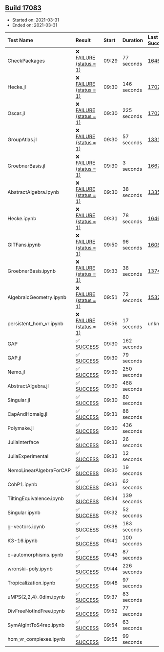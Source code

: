 ## [Build 17083](https://oscarci.mathematik.uni-kl.de/job/oscar/17083/)

* Started on: 2021-03-31
* Ended on: 2021-03-31

| Test Name    | Result | Start | Duration | Last Success | First Failure |
|:-------------|:-------|:------|:---------|:-------------|:--------------|
| CheckPackages | ❌ [FAILURE (status = 1)](https://oscarci.mathematik.uni-kl.de/job/oscar/17083/artifact/logs/build-17083/CheckPackages.log) | 09:29 | 77 seconds | [16463](https://oscarci.mathematik.uni-kl.de/job/oscar/16463/) | [16464](https://oscarci.mathematik.uni-kl.de/job/oscar/16464/) |
| Hecke.jl | ❌ [FAILURE (status = 1)](https://oscarci.mathematik.uni-kl.de/job/oscar/17083/artifact/logs/build-17083/Hecke.jl.log) | 09:30 | 146 seconds | [17022](https://oscarci.mathematik.uni-kl.de/job/oscar/17022/) | [17023](https://oscarci.mathematik.uni-kl.de/job/oscar/17023/) |
| Oscar.jl | ❌ [FAILURE (status = 1)](https://oscarci.mathematik.uni-kl.de/job/oscar/17083/artifact/logs/build-17083/Oscar.jl.log) | 09:30 | 225 seconds | [17022](https://oscarci.mathematik.uni-kl.de/job/oscar/17022/) | [17023](https://oscarci.mathematik.uni-kl.de/job/oscar/17023/) |
| GroupAtlas.jl | ❌ [FAILURE (status = 1)](https://oscarci.mathematik.uni-kl.de/job/oscar/17083/artifact/logs/build-17083/GroupAtlas.jl.log) | 09:30 | 57 seconds | [13311](https://oscarci.mathematik.uni-kl.de/job/oscar/13311/) | [13312](https://oscarci.mathematik.uni-kl.de/job/oscar/13312/) |
| GroebnerBasis.jl | ❌ [FAILURE (status = 1)](https://oscarci.mathematik.uni-kl.de/job/oscar/17083/artifact/logs/build-17083/GroebnerBasis.jl.log) | 09:30 | 3 seconds | [16676](https://oscarci.mathematik.uni-kl.de/job/oscar/16676/) | [16677](https://oscarci.mathematik.uni-kl.de/job/oscar/16677/) |
| AbstractAlgebra.ipynb | ❌ [FAILURE (status = 1)](https://oscarci.mathematik.uni-kl.de/job/oscar/17083/artifact/logs/build-17083/AbstractAlgebra.ipynb.log) | 09:30 | 38 seconds | [13355](https://oscarci.mathematik.uni-kl.de/job/oscar/13355/) | [13356](https://oscarci.mathematik.uni-kl.de/job/oscar/13356/) |
| Hecke.ipynb | ❌ [FAILURE (status = 1)](https://oscarci.mathematik.uni-kl.de/job/oscar/17083/artifact/logs/build-17083/Hecke.ipynb.log) | 09:31 | 78 seconds | [16463](https://oscarci.mathematik.uni-kl.de/job/oscar/16463/) | [16464](https://oscarci.mathematik.uni-kl.de/job/oscar/16464/) |
| GITFans.ipynb | ❌ [FAILURE (status = 1)](https://oscarci.mathematik.uni-kl.de/job/oscar/17083/artifact/logs/build-17083/GITFans.ipynb.log) | 09:50 | 96 seconds | [16068](https://oscarci.mathematik.uni-kl.de/job/oscar/16068/) | [16069](https://oscarci.mathematik.uni-kl.de/job/oscar/16069/) |
| GroebnerBasis.ipynb | ❌ [FAILURE (status = 1)](https://oscarci.mathematik.uni-kl.de/job/oscar/17083/artifact/logs/build-17083/GroebnerBasis.ipynb.log) | 09:33 | 38 seconds | [13748](https://oscarci.mathematik.uni-kl.de/job/oscar/13748/) | [13749](https://oscarci.mathematik.uni-kl.de/job/oscar/13749/) |
| AlgebraicGeometry.ipynb | ❌ [FAILURE (status = 1)](https://oscarci.mathematik.uni-kl.de/job/oscar/17083/artifact/logs/build-17083/AlgebraicGeometry.ipynb.log) | 09:51 | 72 seconds | [15322](https://oscarci.mathematik.uni-kl.de/job/oscar/15322/) | [15323](https://oscarci.mathematik.uni-kl.de/job/oscar/15323/) |
| persistent_hom_vr.ipynb | ❌ [FAILURE (status = 1)](https://oscarci.mathematik.uni-kl.de/job/oscar/17083/artifact/logs/build-17083/persistent_hom_vr.ipynb.log) | 09:56 | 17 seconds | unknown | unknown |
| GAP | ✅ [SUCCESS](https://oscarci.mathematik.uni-kl.de/job/oscar/17083/artifact/logs/build-17083/GAP.log) | 09:30 | 162 seconds |  |  |
| GAP.jl | ✅ [SUCCESS](https://oscarci.mathematik.uni-kl.de/job/oscar/17083/artifact/logs/build-17083/GAP.jl.log) | 09:30 | 79 seconds |  |  |
| Nemo.jl | ✅ [SUCCESS](https://oscarci.mathematik.uni-kl.de/job/oscar/17083/artifact/logs/build-17083/Nemo.jl.log) | 09:30 | 250 seconds |  |  |
| AbstractAlgebra.jl | ✅ [SUCCESS](https://oscarci.mathematik.uni-kl.de/job/oscar/17083/artifact/logs/build-17083/AbstractAlgebra.jl.log) | 09:30 | 488 seconds |  |  |
| Singular.jl | ✅ [SUCCESS](https://oscarci.mathematik.uni-kl.de/job/oscar/17083/artifact/logs/build-17083/Singular.jl.log) | 09:30 | 80 seconds |  |  |
| CapAndHomalg.jl | ✅ [SUCCESS](https://oscarci.mathematik.uni-kl.de/job/oscar/17083/artifact/logs/build-17083/CapAndHomalg.jl.log) | 09:31 | 88 seconds |  |  |
| Polymake.jl | ✅ [SUCCESS](https://oscarci.mathematik.uni-kl.de/job/oscar/17083/artifact/logs/build-17083/Polymake.jl.log) | 09:30 | 436 seconds |  |  |
| JuliaInterface | ✅ [SUCCESS](https://oscarci.mathematik.uni-kl.de/job/oscar/17083/artifact/logs/build-17083/JuliaInterface.log) | 09:33 | 26 seconds |  |  |
| JuliaExperimental | ✅ [SUCCESS](https://oscarci.mathematik.uni-kl.de/job/oscar/17083/artifact/logs/build-17083/JuliaExperimental.log) | 09:33 | 12 seconds |  |  |
| NemoLinearAlgebraForCAP | ✅ [SUCCESS](https://oscarci.mathematik.uni-kl.de/job/oscar/17083/artifact/logs/build-17083/NemoLinearAlgebraForCAP.log) | 09:30 | 19 seconds |  |  |
| CohP1.ipynb | ✅ [SUCCESS](https://oscarci.mathematik.uni-kl.de/job/oscar/17083/artifact/logs/build-17083/CohP1.ipynb.log) | 09:33 | 62 seconds |  |  |
| TiltingEquivalence.ipynb | ✅ [SUCCESS](https://oscarci.mathematik.uni-kl.de/job/oscar/17083/artifact/logs/build-17083/TiltingEquivalence.ipynb.log) | 09:34 | 139 seconds |  |  |
| Singular.ipynb | ✅ [SUCCESS](https://oscarci.mathematik.uni-kl.de/job/oscar/17083/artifact/logs/build-17083/Singular.ipynb.log) | 09:32 | 52 seconds |  |  |
| g-vectors.ipynb | ✅ [SUCCESS](https://oscarci.mathematik.uni-kl.de/job/oscar/17083/artifact/logs/build-17083/g-vectors.ipynb.log) | 09:38 | 183 seconds |  |  |
| K3-16.ipynb | ✅ [SUCCESS](https://oscarci.mathematik.uni-kl.de/job/oscar/17083/artifact/logs/build-17083/K3-16.ipynb.log) | 09:41 | 100 seconds |  |  |
| c-automorphisms.ipynb | ✅ [SUCCESS](https://oscarci.mathematik.uni-kl.de/job/oscar/17083/artifact/logs/build-17083/c-automorphisms.ipynb.log) | 09:43 | 87 seconds |  |  |
| wronski-poly.ipynb | ✅ [SUCCESS](https://oscarci.mathematik.uni-kl.de/job/oscar/17083/artifact/logs/build-17083/wronski-poly.ipynb.log) | 09:44 | 226 seconds |  |  |
| Tropicalization.ipynb | ✅ [SUCCESS](https://oscarci.mathematik.uni-kl.de/job/oscar/17083/artifact/logs/build-17083/Tropicalization.ipynb.log) | 09:48 | 97 seconds |  |  |
| uMPS(2,2,4)_0dim.ipynb | ✅ [SUCCESS](https://oscarci.mathematik.uni-kl.de/job/oscar/17083/artifact/logs/build-17083/uMPS-2-2-4-_0dim.ipynb.log) | 09:37 | 83 seconds |  |  |
| DivFreeNotIndFree.ipynb | ✅ [SUCCESS](https://oscarci.mathematik.uni-kl.de/job/oscar/17083/artifact/logs/build-17083/DivFreeNotIndFree.ipynb.log) | 09:52 | 77 seconds |  |  |
| SymAlgIntToS4rep.ipynb | ✅ [SUCCESS](https://oscarci.mathematik.uni-kl.de/job/oscar/17083/artifact/logs/build-17083/SymAlgIntToS4rep.ipynb.log) | 09:54 | 63 seconds |  |  |
| hom_vr_complexes.ipynb | ✅ [SUCCESS](https://oscarci.mathematik.uni-kl.de/job/oscar/17083/artifact/logs/build-17083/hom_vr_complexes.ipynb.log) | 09:55 | 99 seconds |  |  |

